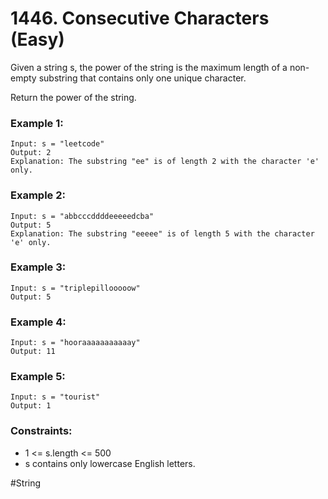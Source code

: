 # 1446. Consecutive Characters (Easy)

Given a string s, the power of the string is the maximum length of a non-empty substring that contains only one unique character.

Return the power of the string.

### Example 1:

```
Input: s = "leetcode"
Output: 2
Explanation: The substring "ee" is of length 2 with the character 'e' only.
```

### Example 2:

```
Input: s = "abbcccddddeeeeedcba"
Output: 5
Explanation: The substring "eeeee" is of length 5 with the character 'e' only.
```

### Example 3:

```
Input: s = "triplepillooooow"
Output: 5
```

### Example 4:

```
Input: s = "hooraaaaaaaaaaay"
Output: 11
```

### Example 5:

```
Input: s = "tourist"
Output: 1
```

### Constraints:

- 1 <= s.length <= 500
- s contains only lowercase English letters.

#String
